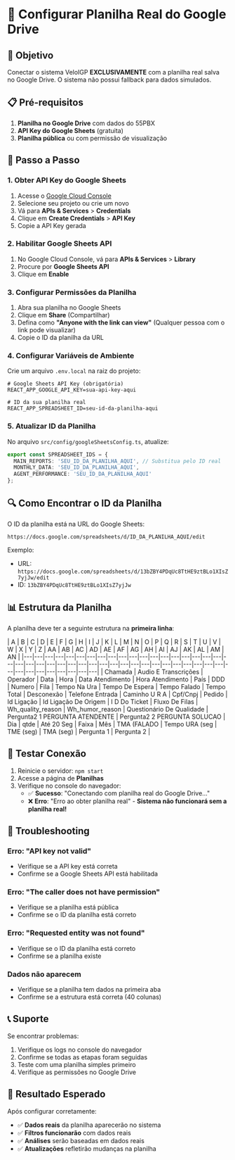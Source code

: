 # 🔗 Configurar Planilha Real do Google Drive

## 🎯 Objetivo
Conectar o sistema VeloIGP **EXCLUSIVAMENTE** com a planilha real salva no Google Drive. O sistema não possui fallback para dados simulados.

## 📋 Pré-requisitos
1. **Planilha no Google Drive** com dados do 55PBX
2. **API Key do Google Sheets** (gratuita)
3. **Planilha pública** ou com permissão de visualização

## 🔧 Passo a Passo

### 1. Obter API Key do Google Sheets

1. Acesse o [Google Cloud Console](https://console.cloud.google.com/)
2. Selecione seu projeto ou crie um novo
3. Vá para **APIs & Services** > **Credentials**
4. Clique em **Create Credentials** > **API Key**
5. Copie a API Key gerada

### 2. Habilitar Google Sheets API

1. No Google Cloud Console, vá para **APIs & Services** > **Library**
2. Procure por **Google Sheets API**
3. Clique em **Enable**

### 3. Configurar Permissões da Planilha

1. Abra sua planilha no Google Sheets
2. Clique em **Share** (Compartilhar)
3. Defina como **"Anyone with the link can view"** (Qualquer pessoa com o link pode visualizar)
4. Copie o ID da planilha da URL

### 4. Configurar Variáveis de Ambiente

Crie um arquivo `.env.local` na raiz do projeto:

```env
# Google Sheets API Key (obrigatória)
REACT_APP_GOOGLE_API_KEY=sua-api-key-aqui

# ID da sua planilha real
REACT_APP_SPREADSHEET_ID=seu-id-da-planilha-aqui
```

### 5. Atualizar ID da Planilha

No arquivo `src/config/googleSheetsConfig.ts`, atualize:

```typescript
export const SPREADSHEET_IDS = {
  MAIN_REPORTS: 'SEU_ID_DA_PLANILHA_AQUI', // Substitua pelo ID real
  MONTHLY_DATA: 'SEU_ID_DA_PLANILHA_AQUI',
  AGENT_PERFORMANCE: 'SEU_ID_DA_PLANILHA_AQUI'
};
```

## 🔍 Como Encontrar o ID da Planilha

O ID da planilha está na URL do Google Sheets:

```
https://docs.google.com/spreadsheets/d/ID_DA_PLANILHA_AQUI/edit
```

Exemplo:
- URL: `https://docs.google.com/spreadsheets/d/13bZBY4PDqUc8TtHE9ztBLo1XIsZ7yjJw/edit`
- ID: `13bZBY4PDqUc8TtHE9ztBLo1XIsZ7yjJw`

## 📊 Estrutura da Planilha

A planilha deve ter a seguinte estrutura na **primeira linha**:

| A | B | C | D | E | F | G | H | I | J | K | L | M | N | O | P | Q | R | S | T | U | V | W | X | Y | Z | AA | AB | AC | AD | AE | AF | AG | AH | AI | AJ | AK | AL | AM | AN |
|---|---|---|---|---|---|---|---|---|---|---|---|---|---|---|---|---|---|---|---|---|---|---|---|---|---|---|---|---|---|---|---|---|---|---|---|---|---|---|---|---|---|---|---|---|---|---|---|---|
| Chamada | Audio E Transcrições | Operador | Data | Hora | Data Atendimento | Hora Atendimento | País | DDD | Numero | Fila | Tempo Na Ura | Tempo De Espera | Tempo Falado | Tempo Total | Desconexão | Telefone Entrada | Caminho U R A | Cpf/Cnpj | Pedido | Id Ligação | Id Ligação De Origem | I D Do Ticket | Fluxo De Filas | Wh_quality_reason | Wh_humor_reason | Questionário De Qualidade | Pergunta2 1 PERGUNTA ATENDENTE | Pergunta2 2 PERGUNTA SOLUCAO | Dia | qtde | Até 20 Seg | Faixa | Mês | TMA (FALADO | Tempo URA (seg | TME (seg) | TMA (seg) | Pergunta 1 | Pergunta 2 |

## 🧪 Testar Conexão

1. Reinicie o servidor: `npm start`
2. Acesse a página de **Planilhas**
3. Verifique no console do navegador:
   - ✅ **Sucesso**: "Conectando com planilha real do Google Drive..."
   - ❌ **Erro**: "Erro ao obter planilha real" - **Sistema não funcionará sem a planilha real!**

## 🚨 Troubleshooting

### Erro: "API key not valid"
- Verifique se a API key está correta
- Confirme se a Google Sheets API está habilitada

### Erro: "The caller does not have permission"
- Verifique se a planilha está pública
- Confirme se o ID da planilha está correto

### Erro: "Requested entity was not found"
- Verifique se o ID da planilha está correto
- Confirme se a planilha existe

### Dados não aparecem
- Verifique se a planilha tem dados na primeira aba
- Confirme se a estrutura está correta (40 colunas)

## 📞 Suporte

Se encontrar problemas:
1. Verifique os logs no console do navegador
2. Confirme se todas as etapas foram seguidas
3. Teste com uma planilha simples primeiro
4. Verifique as permissões no Google Drive

## 🎯 Resultado Esperado

Após configurar corretamente:
- ✅ **Dados reais** da planilha aparecerão no sistema
- ✅ **Filtros funcionarão** com dados reais
- ✅ **Análises** serão baseadas em dados reais
- ✅ **Atualizações** refletirão mudanças na planilha
